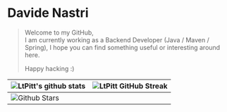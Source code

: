 # Davide Nastri
> Welcome to my GitHub,   
> I am currently working as a Backend Developer (Java / Maven / Spring), I hope you can find something useful or interesting around here.  
> 
> Happy hacking :) 

| ![LtPitt's github stats](https://github-readme-stats.vercel.app/api?username=ltpitt&show_icons=true&theme=tokyonight) | ![LtPitt GitHub Streak](https://github-readme-streak-stats.herokuapp.com/?user=ltpitt&theme=tokyonight) |
| --- | --- |
| ![Github Stars](https://github-readme-stats.vercel.app/api?username=ltpitt&theme=tokyonight&show_icons=true&locale=en&count_private=true&hide_rank=true&custom_title=My%20GitHub%20Stats&disable_animations=true) |

